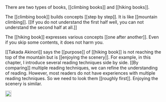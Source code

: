 
There are two types of books, [[climbing books]] and [[hiking books]].

The [[climbing book]] builds concepts [[step by step]]. It is like [[mountain climbing]]. [[If you do not understand the first half well, you can not understand the second half at all.]]

The [[hiking book]] expresses various concepts [[one after another]]. Even if you skip some contents, it does not harm you.

[[Takada Akinori]] says the [[purpose]] of [[hiking book]] is not reaching the top of the mountain but is [[enjoying the scenery]]. For example, in this chapter, I introduce several reading techniques side by side. [[By comparing]] multiple reading techniques, we can refine the understanding of reading. However, most readers do not have experiences with multiple reading techniques. So we need to look them [[roughly first]]. Enjoying the scenery is similar.

<img src='https://scrapbox.io/api/pages/nishio/en/icon' alt='en.icon' height="19.5"/>